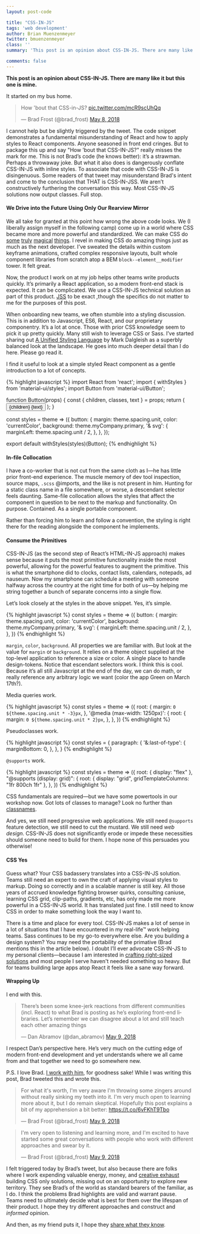 ```yaml
---
layout: post-code

title: "CSS-IN-JS"
tags: 'web development'
author: Brian Muenzenmeyer
twitter: bmuenzenmeyer
class: ''
summary: 'This post is an opinion about CSS-IN-JS. There are many like it but this one is mine'

comments: false
---
```


<strong>This post is an opinion about CSS-IN-JS. There are many like it but this one is mine.</strong>

It started on my bus home.

<blockquote class="twitter-tweet" data-lang="en"><p lang="en" dir="ltr">How &#39;bout that CSS-in-JS? <a href="https://t.co/mcR9scUhQq">pic.twitter.com/mcR9scUhQq</a></p>&mdash; Brad Frost (@brad_frost) <a href="https://twitter.com/brad_frost/status/993920969990397952?ref_src=twsrc%5Etfw">May 8, 2018</a></blockquote>
<script async src="https://platform.twitter.com/widgets.js" charset="utf-8"></script>

I cannot help but be slightly triggered by the tweet. The code snippet demonstrates a fundamental misunderstanding of React and how to apply styles to React components. Anyone seasoned in front end cringes. But to package this up and say "How ’bout that CSS-IN-JS?" really misses the mark for me. This is not Brad’s code (he knows better): it’s a strawman. Perhaps a throwaway joke. But what it also does is dangerously conflate CSS-IN-JS with inline styles. To associate that code with CSS-IN-JS is disingenuous. Some readers of that tweet may misunderstand Brad's intent and come to the conclusion that THAT is CSS-IN-JSS. We aren’t constructively furthering the conversation this way. Most CSS-IN-JS solutions now output classes. Full stop.

#### We Drive into the Future Using Only Our Rearview Mirror

We all take for granted at this point how wrong the above code looks. We (I liberally assign myself in the following camp) come up in a world where CSS became more and more powerful and standardized. We can make CSS do [some](https://codepen.io/thebabydino/pen/paAJw) [truly](https://codepen.io/davidkpiano/pen/wMqXea) [magical](https://codepen.io/jakealbaugh/pen/qNrZyw) [things](https://codepen.io/davidkpiano/pen/xLKBpM). I revel in making CSS do amazing things just as much as the next developer. I’ve sweated the details within custom keyframe animations, crafted complex responsive layouts, built whole component libraries from scratch atop a BEM `block--element__modifier` tower. It felt great. 

Now, the product I work on at my job helps other teams write products quickly. It’s primarily a React application, so a modern front-end stack is expected. It can be complicated. We use a CSS-IN-JS technical solution as part of this product. [JSS](https://github.com/cssinjs/jss) to be exact ,though the specifics do not matter to me for the purposes of this post. 

When onboarding new teams, we often stumble into a styling discussion. This is in addition to Javascript, ES6, React, and our proprietary componentry. It’s a lot at once. Those with prior CSS knowledge seem to pick it up pretty quickly. Many still wish to leverage CSS or Sass. I’ve started sharing out [A Unified Styling Language](https://medium.com/seek-blog/a-unified-styling-language-d0c208de2660) by Mark Dalgleish as a superbly balanced look at the landscape. He goes into much deeper detail than I do here. Please go read it. 

I find it useful to look at a simple styled React component as a gentle introduction to a lot of concepts.

{% highlight javascript %}
import React from 'react';
import { withStyles } from 'material-ui/styles';
import Button from 'material-ui/Button';

function Button(props) {
  const { children, classes, text } = props;
  return (
    <Button className={classes.button}>{children} {text}</Button>
  );
}

const styles = theme => ({
  button: {
    margin: theme.spacing.unit,
    color: 'currentColor',
    background: theme.myCompany.primary,
    '& svg': {
        marginLeft: theme.spacing.unit / 2,
    },
  },
});

export default withStyles(styles)(Button);
{% endhighlight %}

#### In-file Collocation

I have a co-worker that is not cut from the same cloth as I—he has little prior front-end experience. The muscle memory of dev tool inspection, source maps, `.scss` @imports, and the like is not present in him. Hunting for a static class name in a file somewhere, or worse, a descendant selector feels daunting.  Same-file collocation allows the styles that affect the component in question to be next to the markup and functionality. On purpose. Contained. As a single portable component. 

Rather than forcing him to learn and follow a convention, the styling is right there for the reading alongside the component he implements.

#### Consume the Primitives 

CSS-IN-JS (as the second step of React’s HTML-IN-JS approach) makes sense because it puts the most primitive functionality inside the most powerful, allowing for the powerful features to augment the primitive. This is what the smartphone did to clocks, contact lists, calendars, notepads, ad nauseum. Now my smartphone can schedule a meeting with someone halfway across the country at the right time for both of us—by helping me string together a bunch of separate concerns into a single flow.

Let’s look closely at the styles in the above snippet. Yes, it’s simple. 

{% highlight javascript %}
const styles = theme => ({
  button: {
    margin: theme.spacing.unit,
    color: 'currentColor',
    background: theme.myCompany.primary,
    '& svg': {
        marginLeft: theme.spacing.unit / 2,
    },
  },
})
{% endhighlight %}

`margin`, `color`, `background`. All properties we are familiar with. But look at the value for `margin` or `background`. It relies on a theme object supplied at the top-level application to reference a size or color. A single place to handle design-tokens. Notice that escendant selectors work. I think this is cool. Because it’s all still Javascript at the end of the day, we can do math, or really reference any arbitrary logic we want (color the app Green on March 17th?). 

Media queries work. 

{% highlight javascript %}
const styles = theme => ({
  root: {
    margin: `0 ${theme.spacing.unit * -3}px`,
  },
  '@media (max-width: 1250px)': {
    root: {
      margin: `0 ${theme.spacing.unit * 2}px`,
    },
  },
})
{% endhighlight %}

Pseudoclasses work.

{% highlight javascript %}
const styles = {
  paragraph: {
    '&:last-of-type': {
      marginBottom: 0,
    },
  },
}
{% endhighlight %}

`@supports` work.

{% highlight javascript %}
const styles = theme => ({
  root: {
    display: "flex"
  },
  "@supports (display: grid)": {
    root: {
      display: "grid",
      gridTemplateColumns: "1fr 800ch 1fr"
    },
  },
})
{% endhighlight %}

CSS fundamentals are required—but we have some powertools in our workshop now. Got lots of classes to manage? Look no further than [classnames](https://github.com/JedWatson/classnames). 

And yes, we still need progressive web applications. We still need `@supports` feature detection, we still need to cut the mustard. We still need _web design_. CSS-IN-JS does not significantly erode or impede these necessities should someone need to build for them. I hope none of this persuades you otherwise!

#### CSS Yes

Guess what? Your CSS badassery translates into a CSS-IN-JS solution. Teams still need an expert to own the craft of applying visual styles to markup. Doing so correctly and in a scalable manner is still key. All those years of accrued knowledge fighting browser quirks, consulting caniuse, learning CSS grid, clip-paths, gradients, etc, has only made me more powerful in a CSS-IN-JS world. It has translated just fine. I still need to know CSS in order to make something look the way I want to.

There is a time and place for every tool. CSS-IN-JS makes a lot of sense in a lot of situations that I have encountered in my real-life™ work helping teams. Sass continues to be my go-to everywhere else. Are you building a design system? You may need the portability of the primative (Brad mentions this in the article below). I doubt I’ll ever advocate CSS-IN-JS to my personal clients—because I am interested in [crafting right-sized solutions](http://crunchyowl.com/) and most people I serve haven't needed something so heavy. But for teams building large apps atop React it feels like a sane way forward.

#### Wrapping Up

I end with this.

<blockquote class="twitter-tweet" data-lang="en"><p lang="en" dir="ltr">There’s been some knee-jerk reactions from different communities (incl. React) to what Brad is posting as he’s exploring front-end libraries. Let’s remember we can disagree about a lot and still teach each other amazing things</p>&mdash; Dan Abramov (@dan_abramov) <a href="https://twitter.com/dan_abramov/status/994020475482361856?ref_src=twsrc%5Etfw">May 9, 2018</a></blockquote>
<script async src="https://platform.twitter.com/widgets.js" charset="utf-8"></script>

I respect Dan’s perspective here. He’s very much on the cutting edge of modern front-end development and yet understands where we all came from and that together we need to go somewhere new.  

P.S. I love Brad. [I work with him](http://patternlab.io), for goodness sake! While I was writing this post, Brad tweeted this and wrote this.

<blockquote class="twitter-tweet" data-lang="en"><p lang="en" dir="ltr">For what it&#39;s worth, I&#39;m very aware I&#39;m throwing some zingers around without really sinking my teeth into it. I&#39;m very much open to learning more about it, but I do remain skeptical. Hopefully this post explains a bit of my apprehension a bit better: <a href="https://t.co/6vFKhT9Tbo">https://t.co/6vFKhT9Tbo</a></p>&mdash; Brad Frost (@brad_frost) <a href="https://twitter.com/brad_frost/status/994027941121200129?ref_src=twsrc%5Etfw">May 9, 2018</a></blockquote>
<script async src="https://platform.twitter.com/widgets.js" charset="utf-8"></script>

<blockquote class="twitter-tweet" data-conversation="none" data-lang="en"><p lang="en" dir="ltr">I&#39;m very open to listening and learning more, and I&#39;m excited to have started some great conversations with people who work with different approaches and swear by it.</p>&mdash; Brad Frost (@brad_frost) <a href="https://twitter.com/brad_frost/status/994028275235217408?ref_src=twsrc%5Etfw">May 9, 2018</a></blockquote>
<script async src="https://platform.twitter.com/widgets.js" charset="utf-8"></script>

I felt triggered today by Brad’s tweet, but also because there are folks where I work expending valuable energy, money, and [creative exhaust](http://bradfrost.com/blog/post/creative-exhaust/) building CSS only solutions, missing out on an opportunity to explore new territory. They see Brad’s of the world as standard bearers of the familiar, as I do. I think the problems Brad highlights are valid and warrant pause. Teams need to ultimately decide what is best for them over the lifespan of their product. I hope they try different approaches and construct and _informed_ opinion.

And then, as my friend puts it, I hope they [share what they know](https://twitter.com/brad_frost/status/450619808795885569).


